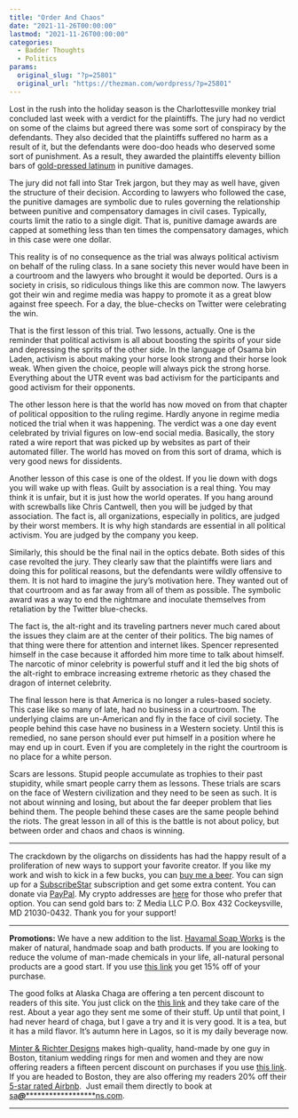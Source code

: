 ```yaml
---
title: "Order And Chaos"
date: "2021-11-26T00:00:00"
lastmod: "2021-11-26T00:00:00"
categories:
  - Badder Thoughts
  - Politics
params:
  original_slug: "?p=25801"
  original_url: "https://thezman.com/wordpress/?p=25801"
---
```


Lost in the rush into the holiday season is the Charlottesville monkey
trial concluded last week with a verdict for the plaintiffs. The jury
had no verdict on some of the claims but agreed there was some sort of
conspiracy by the defendants. They also decided that the plaintiffs
suffered no harm as a result of it, but the defendants were doo-doo
heads who deserved some sort of punishment. As a result, they awarded
the plaintiffs eleventy billion bars of [gold-pressed
latinum](https://sto.fandom.com/wiki/Gold-Pressed_Latinum) in punitive
damages.

The jury did not fall into Star Trek jargon, but they may as well have,
given the structure of their decision. According to lawyers who followed
the case, the punitive damages are symbolic due to rules governing the
relationship between punitive and compensatory damages in civil cases.
Typically, courts limit the ratio to a single digit. That is, punitive
damage awards are capped at something less than ten times the
compensatory damages, which in this case were one dollar.

This reality is of no consequence as the trial was always political
activism on behalf of the ruling class. In a sane society this never
would have been in a courtroom and the lawyers who brought it would be
deported. Ours is a society in crisis, so ridiculous things like this
are common now. The lawyers got their win and regime media was happy to
promote it as a great blow against free speech. For a day, the
blue-checks on Twitter were celebrating the win.

That is the first lesson of this trial. Two lessons, actually. One is
the reminder that political activism is all about boosting the spirits
of your side and depressing the sprits of the other side. In the
language of Osama bin Laden, activism is about making your horse look
strong and their horse look weak. When given the choice, people will
always pick the strong horse. Everything about the UTR event was bad
activism for the participants and good activism for their opponents.

The other lesson here is that the world has now moved on from that
chapter of political opposition to the ruling regime. Hardly anyone in
regime media noticed the trial when it was happening. The verdict was a
one day event celebrated by trivial figures on low-end social media.
Basically, the story rated a wire report that was picked up by websites
as part of their automated filler. The world has moved on from this sort
of drama, which is very good news for dissidents.

Another lesson of this case is one of the oldest. If you lie down with
dogs you will wake up with fleas. Guilt by association is a real thing.
You may think it is unfair, but it is just how the world operates. If
you hang around with screwballs like Chris Cantwell, then you will be
judged by that association. The fact is, all organizations, especially
in politics, are judged by their worst members. It is why high standards
are essential in all political activism. You are judged by the company
you keep.

Similarly, this should be the final nail in the optics debate. Both
sides of this case revolted the jury. They clearly saw that the
plaintiffs were liars and doing this for political reasons, but the
defendants were wildly offensive to them. It is not hard to imagine the
jury’s motivation here. They wanted out of that courtroom and as far
away from all of them as possible. The symbolic award was a way to end
the nightmare and inoculate themselves from retaliation by the Twitter
blue-checks.

The fact is, the alt-right and its traveling partners never much cared
about the issues they claim are at the center of their politics. The big
names of that thing were there for attention and internet likes. Spencer
represented himself in the case because it afforded him more time to
talk about himself. The narcotic of minor celebrity is powerful stuff
and it led the big shots of the alt-right to embrace increasing extreme
rhetoric as they chased the dragon of internet celebrity.

The final lesson here is that America is no longer a rules-based
society. This case like so many of late, had no business in a courtroom.
The underlying claims are un-American and fly in the face of civil
society. The people behind this case have no business in a Western
society. Until this is remedied, no sane person should ever put himself
in a position where he may end up in court. Even if you are completely
in the right the courtroom is no place for a white person.

Scars are lessons. Stupid people accumulate as trophies to their past
stupidity, while smart people carry them as lessons. These trials are
scars on the face of Western civilization and they need to be seen as
such. It is not about winning and losing, but about the far deeper
problem that lies behind them. The people behind these cases are the
same people behind the riots. The great lesson in all of this is the
battle is not about policy, but between order and chaos and chaos is
winning.

------------------------------------------------------------------------

The crackdown by the oligarchs on dissidents has had the happy result of
a proliferation of new ways to support your favorite creator. If you
like my work and wish to kick in a few bucks, you can
<a href="https://www.buymeacoffee.com/mujolulu" rel="noopener"
target="_blank">buy me a beer</a>. You can sign up for a
<a href="https://www.subscribestar.com/the-z-blog" rel="noopener"
target="_blank">SubscribeStar</a> subscription and get some extra
content. You can donate via <a
href="https://www.paypal.com/donate/?cmd=_s-xclick&amp;hosted_button_id=UDAS2Q8JYA6CN&amp;source=url"
rel="noopener" target="_blank">PayPal</a>. My crypto addresses are
<a href="https://thezman.com/wordpress/?page_id=22713" rel="noopener"
target="_blank">here</a> for those who prefer that option. You can send
gold bars to: Z Media LLC P.O. Box 432 Cockeysville, MD 21030-0432.
Thank you for your support!

------------------------------------------------------------------------

**Promotions:** We have a new addition to the list.
<a href="https://havamalsoapworks.com/" rel="noopener"
target="_blank">Havamal Soap Works</a> is the maker of natural, handmade
soap and bath products. If you are looking to reduce the volume of
man-made chemicals in your life, all-natural personal products are a
good start. If you use
<a href="https://havamalsoapworks.com/discount/ZMAN" rel="noopener"
target="_blank">this link</a> you get 15% off of your purchase.

The good folks at Alaska Chaga are offering a ten percent discount to
readers of this site. You just click on the
<a href="https://alaskachaga.us/discount/ZMAN" rel="noopener noreferrer"
target="_blank">this link</a> and they take care of the rest. About a
year ago they sent me some of their stuff. Up until that point, I had
never heard of chaga, but I gave a try and it is very good. It is a tea,
but it has a mild flavor. It’s autumn here in Lagos, so it is my daily
beverage now.

<a href="https://www.minterandrichterdesigns.com/"
rel="noreferrer nofollow noopener" target="_blank">Minter &amp; Richter
Designs</a> makes high-quality, hand-made by one guy in Boston, titanium
wedding rings for men and women and they are now offering readers a
fifteen percent discount on purchases if you use
<a href="https://www.minterandrichterdesigns.com/discount/ZMAN"
rel="noreferrer nofollow noopener" target="_blank">this link</a>.
<span class="highlight"><span class="colour"><span class="font"><span class="size">If
you are headed to Boston, they are also offering my readers 20% off
their <a
href="https://www.airbnb.com/users/7988017/listings?user_id=7988017&amp;s=3"
rel="noopener noreferrer" target="_blank">5-star rated Airbnb</a>.  Just
email them directly to book at
<a href="mailto:sa***@*********************ns.com"
data-original-string="atRl2DuJM1eyFp49O6UBEQ==cb7/n+HuSwDkLinNhArzrUvAs5di14UISEr3M/YWk9IOlDWxaEB8da5Bl4V+WFF6dv4"><span
class="apbct-email-encoder"
data-original-string="cW+aOCdUT3ghcl2i2wbq9Q==cb7dHdboDAd9YMKGVBWFqnGxz50gR6g0SmoD3c2qFoIO6jAa1NlNWSLzrgiKgBB+3iW"
title="This contact has been encoded by Anti-Spam by CleanTalk. Click to decode. To finish the decoding make sure that JavaScript is enabled in your browser.">sa<span
class="apbct-blur">***</span>@<span
class="apbct-blur">*********************</span>ns.com</span></a>.</span></span></span></span>

------------------------------------------------------------------------
